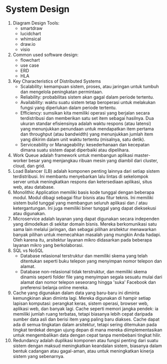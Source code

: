 # System Design

1. Diagram Design Tools: 
    - smartdraw
    - lucidchart
    - whimsical
    - draw.io
    - visio
2. Common used software design:
    - flowchart
    - use case
    - ERD
    - HLA
3. Key Characteristics of Distributed Systems
    - Scalability: kemampuan sistem, proses, atau jaringan untuk tumbuh dan mengelola peningkatan permintaan.
    - Reliability: probabilitas sistem akan gagal dalam periode tertentu.
    - Availability: waktu suatu sistem tetap beroperasi untuk melakukan fungsi yang diperlukan dalam periode tertentu.
    - Efficiency: sumsikan kita memiliki operasi yang berjalan secara terdistribusi dan memberikan satu set item sebagai hasilnya. Dua ukuran standar efisiensinya adalah waktu respons (atau latensi) yang menunjukkan penundaan untuk mendapatkan item pertama dan throughput (atau bandwidth) yang menunjukkan jumlah item yang dikirim dalam unit waktu tertentu (misalnya, satu detik).
    - Serviceability or Manageability: kesederhanaan dan kecepatan dimana suatu sistem dapat diperbaiki atau dipelihara.
4. Work Queue adalah framework untuk membangun aplikasi master-worker besar yang menjangkau ribuan mesin yang diambil dari cluster, cloud, dan grid.
5. Load Balancer (LB) adalah komponen penting lainnya dari setiap sistem terdistribusi. Ini membantu menyebarkan lalu lintas di sekelompok server untuk meningkatkan respons dan ketersediaan aplikasi, situs web, atau database.
6. Monolithic Application memiliki basis kode tunggal dengan beberapa modul. Modul dibagi sebagai fitur bisnis atau fitur teknis. Ini memiliki sistem build tunggal yang membangun seluruh aplikasi dan / atau ketergantungan. Ini juga memiliki biner tunggal yang dapat dieksekusi atau digunakan.
7. Microservice adalah layanan yang dapat digunakan secara independen yang dimodelkan di sekitar domain bisnis. Mereka berkomunikasi satu sama lain melalui jaringan, dan sebagai pilihan arsitektur menawarkan banyak pilihan untuk memecahkan masalah yang mungkin Anda hadapi. Oleh karena itu, arsitektur layanan mikro didasarkan pada beberapa layanan mikro yang berkolaborasi.
8. SQL vs NoSQL
    - Database relasional terstruktur dan memiliki skema yang telah ditentukan seperti buku telepon yang menyimpan nomor telepon dan alamat.
    - Database non-relasional tidak terstruktur, dan memiliki skema dinamis seperti folder file yang menyimpan segala sesuatu mulai dari alamat dan nomor telepon seseorang hingga 'suka' Facebook dan preferensi belanja online mereka.
9. Cache yang digunakan dalam data yang baru-baru ini diminta kemungkinan akan diminta lagi. Mereka digunakan di hampir setiap lapisan komputasi: perangkat keras, sistem operasi, browser web, aplikasi web, dan banyak lagi. Cache seperti memori jangka pendek: ia memiliki jumlah ruang terbatas, tetapi biasanya lebih cepat daripada sumber data asli dan berisi item yang paling baru diakses. Cache dapat ada di semua tingkatan dalam arsitektur, tetapi sering ditemukan pada tingkat terdekat dengan ujung depan di mana mereka diimplementasikan untuk mengembalikan data dengan cepat tanpa membebani tingkat hilir.
10. Redundancy adalah duplikasi komponen atau fungsi penting dari suatu sistem dengan maksud meningkatkan keandalan sistem, biasanya dalam bentuk cadangan atau gagal-aman, atau untuk meningkatkan kinerja sistem yang sebenarnya.